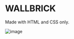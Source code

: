# WALLBRICK
Made with HTML and CSS only.

![image](https://github.com/SingleK1ller/Movie-Site-Login-Landing-Page/assets/169086331/c0bf5965-c5e0-4653-a33d-c08c73e3ac85)
